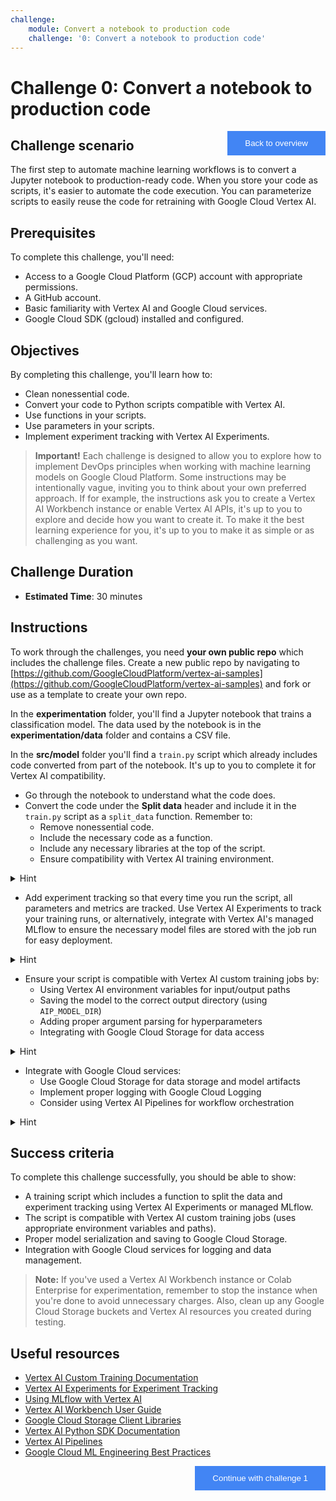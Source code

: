 ```yaml
---
challenge:
    module: Convert a notebook to production code
    challenge: '0: Convert a notebook to production code'
---
```


<style>
.button  {
  border: none;
  color: white;
  padding: 12px 28px;
  background-color: #4285F4;
  float: right;
}
</style>

# Challenge 0: Convert a notebook to production code

<button class="button" onclick="window.location.href='https://cloud.google.com/vertex-ai/docs/start/introduction-unified-platform';">Back to overview</button>

## Challenge scenario

The first step to automate machine learning workflows is to convert a Jupyter notebook to production-ready code. When you store your code as scripts, it's easier to automate the code execution. You can parameterize scripts to easily reuse the code for retraining with Google Cloud Vertex AI.

## Prerequisites

To complete this challenge, you'll need:

- Access to a Google Cloud Platform (GCP) account with appropriate permissions.
- A GitHub account.
- Basic familiarity with Vertex AI and Google Cloud services.
- Google Cloud SDK (gcloud) installed and configured.

## Objectives

By completing this challenge, you'll learn how to:

- Clean nonessential code.
- Convert your code to Python scripts compatible with Vertex AI.
- Use functions in your scripts.
- Use parameters in your scripts.
- Implement experiment tracking with Vertex AI Experiments.

> **Important!**
> Each challenge is designed to allow you to explore how to implement DevOps principles when working with machine learning models on Google Cloud Platform. Some instructions may be intentionally vague, inviting you to think about your own preferred approach. If for example, the instructions ask you to create a Vertex AI Workbench instance or enable Vertex AI APIs, it's up to you to explore and decide how you want to create it. To make it the best learning experience for you, it's up to you to make it as simple or as challenging as you want.

## Challenge Duration

- **Estimated Time**: 30 minutes

## Instructions

To work through the challenges, you need **your own public repo** which includes the challenge files. Create a new public repo by navigating to [https://github.com/GoogleCloudPlatform/vertex-ai-samples](https://github.com/GoogleCloudPlatform/vertex-ai-samples) and fork or use as a template to create your own repo.

In the **experimentation** folder, you'll find a Jupyter notebook that trains a classification model. The data used by the notebook is in the **experimentation/data** folder and contains a CSV file.

In the **src/model** folder you'll find a `train.py` script which already includes code converted from part of the notebook. It's up to you to complete it for Vertex AI compatibility.

- Go through the notebook to understand what the code does.
- Convert the code under the **Split data** header and include it in the `train.py` script as a `split_data` function. Remember to:
    - Remove nonessential code.
    - Include the necessary code as a function.
    - Include any necessary libraries at the top of the script.
    - Ensure compatibility with Vertex AI training environment.

<details>
<summary>Hint</summary>
<br/>
The <code>split_data</code> function is already included in the main function. You only need to add the function itself with the required inputs and outputs underneath the comment <code>TO DO: add function to split data</code>. Make sure to handle Vertex AI's expected input/output paths using environment variables like <code>AIP_MODEL_DIR</code> and <code>AIP_TRAINING_DATA_URI</code>.
</details>

- Add experiment tracking so that every time you run the script, all parameters and metrics are tracked. Use Vertex AI Experiments to track your training runs, or alternatively, integrate with Vertex AI's managed MLflow to ensure the necessary model files are stored with the job run for easy deployment.

<details>
<summary>Hint</summary>
<br/>
Vertex AI provides native experiment tracking capabilities through Vertex AI Experiments. You can also use the managed MLflow service on Vertex AI for experiment tracking. For Vertex AI Experiments, use the Vertex AI SDK to create and track experiments. For MLflow integration, you can use <code>mlflow.autolog()</code> with Vertex AI's managed MLflow tracking server. Enable experiment tracking in the main function under <code>TO DO: enable experiment tracking</code>.
</details>

- Ensure your script is compatible with Vertex AI custom training jobs by:
    - Using Vertex AI environment variables for input/output paths
    - Saving the model to the correct output directory (using `AIP_MODEL_DIR`)
    - Adding proper argument parsing for hyperparameters
    - Integrating with Google Cloud Storage for data access

<details>
<summary>Hint</summary>
<br/>
Vertex AI provides specific environment variables like <code>AIP_MODEL_DIR</code>, <code>AIP_TRAINING_DATA_URI</code>, and <code>AIP_VALIDATION_DATA_URI</code>. Use these to make your script portable across different Vertex AI environments. Also, implement argument parsing using <code>argparse</code> to handle hyperparameters passed from Vertex AI training jobs. Use the Google Cloud Storage client library to read training data from GCS buckets.
</details>

- Integrate with Google Cloud services:
    - Use Google Cloud Storage for data storage and model artifacts
    - Implement proper logging with Google Cloud Logging
    - Consider using Vertex AI Pipelines for workflow orchestration

<details>
<summary>Hint</summary>
<br/>
Import the necessary Google Cloud libraries: <code>google-cloud-storage</code> for GCS operations, <code>google-cloud-logging</code> for structured logging, and <code>google-cloud-aiplatform</code> for Vertex AI integration. Set up proper authentication using Application Default Credentials (ADC) or service account keys.
</details>

## Success criteria

To complete this challenge successfully, you should be able to show:

- A training script which includes a function to split the data and experiment tracking using Vertex AI Experiments or managed MLflow.
- The script is compatible with Vertex AI custom training jobs (uses appropriate environment variables and paths).
- Proper model serialization and saving to Google Cloud Storage.
- Integration with Google Cloud services for logging and data management.

> **Note:**
> If you've used a Vertex AI Workbench instance or Colab Enterprise for experimentation, remember to stop the instance when you're done to avoid unnecessary charges. Also, clean up any Google Cloud Storage buckets and Vertex AI resources you created during testing.

## Useful resources

- [Vertex AI Custom Training Documentation](https://cloud.google.com/vertex-ai/docs/training/custom-training)
- [Vertex AI Experiments for Experiment Tracking](https://cloud.google.com/vertex-ai/docs/experiments/intro-vertex-ai-experiments)
- [Using MLflow with Vertex AI](https://cloud.google.com/vertex-ai/docs/experiments/vertex-ai-mlflow)
- [Vertex AI Workbench User Guide](https://cloud.google.com/vertex-ai/docs/workbench)
- [Google Cloud Storage Client Libraries](https://cloud.google.com/storage/docs/reference/libraries)
- [Vertex AI Python SDK Documentation](https://cloud.google.com/python/docs/reference/aiplatform/latest)
- [Vertex AI Pipelines](https://cloud.google.com/vertex-ai/docs/pipelines/introduction)
- [Google Cloud ML Engineering Best Practices](https://cloud.google.com/architecture/ml-on-gcp-best-practices)

<button class="button" onclick="window.location.href='01-vertex-ai-job';">Continue with challenge 1</button>